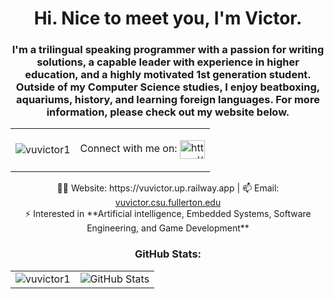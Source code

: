 <h1 align="center">Hi. Nice to meet you, I'm Victor.</h1>
<h3 align="center">I'm a trilingual speaking programmer with a passion for writing solutions, a capable leader with experience in higher education, and a highly motivated 1st generation student. Outside of my Computer Science studies, I enjoy beatboxing, aquariums, history, and learning foreign languages. For more information, please check out my website below.</h3>

<table align="center">
  <tr>
    <td align="center">
      <p align="center"> <img src="https://komarev.com/ghpvc/?username=vuvictor1&label=Profile%20views&color=0e75b6&style=flat" alt="vuvictor1" /> </p>
    </td>
    <td align="center">
      <p align="center">
        Connect with me on: <a href="https://www.linkedin.com/in/victor-v-vu/" target="blank"><img align="center" src="https://raw.githubusercontent.com/rahuldkjain/github-profile-readme-generator/master/src/images/icons/Social/linked-in-alt.svg" alt="https://www.linkedin.com/in/victor-v-vu/" height="30" width="40" /></a>
      </p>
    </td>
  </tr>
</table>

<p align="center">
  👨‍💻 Website: https://vuvictor.up.railway.app | 📫 Email: <a href="mailto:vuvictor.csu.fullerton.edu">vuvictor.csu.fullerton.edu</a><br>
  ⚡ Interested in **Artificial intelligence, Embedded Systems, Software Engineering, and Game Development**
</p>

<h3 align="center">GitHub Stats:</h3>
<table align="center">
  <tr>
    <td><img src="https://github-readme-stats.vercel.app/api/top-langs?username=vuvictor1&show_icons=true&locale=en&layout=compact" alt="vuvictor1" /></td>
    <td><img src="https://github-readme-stats-sigma-five.vercel.app/api?username=vuvictor1&theme=radical" alt="GitHub Stats" /></td>
  </tr>
</table>
